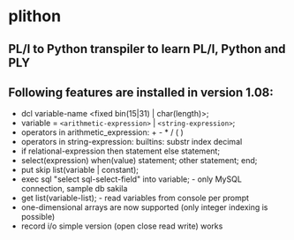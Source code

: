 # plithon
## PL/I to Python transpiler to learn PL/I, Python and PLY
## Following features are installed in version 1.08:
-  dcl variable-name <fixed bin(15|31) | char(length)>;
-  variable = `<arithmetic-expression>` | `<string-expression>`;
-  operators in arithmetic_expression: + - * / ( )
-  operators in string-expression: builtins: substr index decimal
-  if relational-expression then statement else statement;
-  select(expression) when(value) statement; other statement; end; 
-  put skip list(variable | constant);
-  exec sql "select  sql-select-field" into variable; - only MySQL connection, sample db sakila
-  get list(variable-list); - read variables from console per prompt
-  one-dimensional arrays are now supported (only integer indexing is possible)
-  record i/o simple version (open close read write) works
